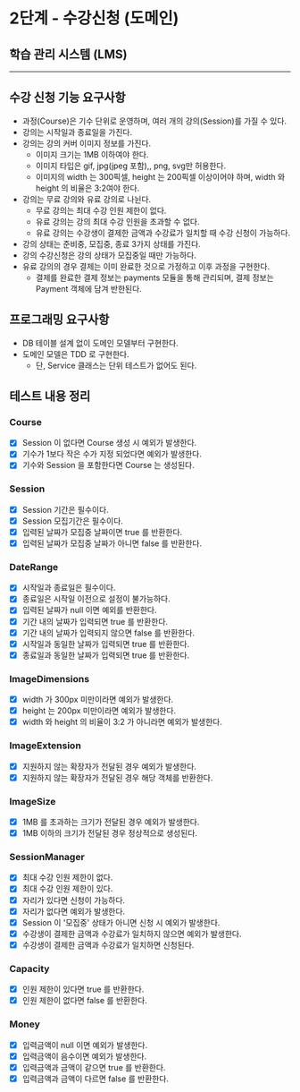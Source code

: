# 2단계 - 수강신청 (도메인)
## 학습 관리 시스템 (LMS)
* * *
## 수강 신청 기능 요구사항
- 과정(Course)은 기수 단위로 운영하며, 여러 개의 강의(Session)를 가질 수 있다.
- 강의는 시작일과 종료일을 가진다.
- 강의는 강의 커버 이미지 정보를 가진다.
  - 이미지 크기는 1MB 이하여야 한다.
  - 이미지 타입은 gif, jpg(jpeg 포함),, png, svg만 허용한다.
  - 이미지의 width 는 300픽셀, height 는 200픽셀 이상이어야 하며, width 와 height 의 비율은 3:2여야 한다.
- 강의는 무료 강의와 유료 강의로 나뉜다.
  - 무료 강의는 최대 수강 인원 제한이 없다.
  - 유료 강의는 강의 최대 수강 인원을 초과할 수 없다.
  - 유료 강의는 수강생이 결제한 금액과 수강료가 일치할 때 수강 신청이 가능하다.
- 강의 상태는 준비중, 모집중, 종료 3가지 상태를 가진다.
- 강의 수강신청은 강의 상태가 모집중일 때만 가능하다.
- 유료 강의의 경우 결제는 이미 완료한 것으로 가정하고 이후 과정을 구현한다.
  - 결제를 완료한 결제 정보는 payments 모듈을 통해 관리되며, 결제 정보는 Payment 객체에 담겨 반한된다.
## 프로그래밍 요구사항
- DB 테이블 설계 없이 도메인 모델부터 구현한다.
- 도메인 모델은 TDD 로 구현한다.
  - 단, Service 클래스는 단위 테스트가 없어도 된다.
## 테스트 내용 정리
### Course
- [x] Session 이 없다면 Course 생성 시 예외가 발생한다.
- [x] 기수가 1보다 작은 수가 지정 되었다면 예외가 발생한다.
- [x] 기수와 Session 을 포함한다면 Course 는 생성된다. 
### Session
- [x] Session 기간은 필수이다.
- [x] Session 모집기간은 필수이다.
- [x] 입력된 날짜가 모집중 날짜이면 true 를 반환한다.
- [x] 입력된 날짜가 모집중 날짜가 아니면 false 를 반환한다.
### DateRange
- [x] 시작일과 종료일은 필수이다.
- [x] 종료일은 시작일 이전으로 설정이 불가능하다.
- [x] 입력된 날짜가 null 이면 예외를 반환한다.
- [x] 기간 내의 날짜가 입력되면 true 를 반환한다.
- [x] 기간 내의 날짜가 입력되지 않으면 false 를 반환한다.
- [x] 시작일과 동일한 날짜가 입력되면 true 를 반환한다.
- [x] 종료일과 동일한 날짜가 입력되면 true 를 반환한다.
### ImageDimensions
- [x] width 가 300px 미만이라면 예외가 발생한다.
- [x] height 는 200px 미만이라면 예외가 발생한다.
- [x] width 와 height 의 비율이 3:2 가 아니라면 예외가 발생한다.
### ImageExtension
- [x] 지원하지 않는 확장자가 전달된 경우 예외가 발생한다.
- [x] 지원하지 않는 확장자가 전달된 경우 해당 객체를 반환한다.
### ImageSize
- [x] 1MB 를 초과하는 크기가 전달된 경우 예외가 발생한다.
- [x] 1MB 이하의 크기가 전달된 경우 정상적으로 생성된다.
### SessionManager
- [x] 최대 수강 인원 제한이 없다.
- [x] 최대 수강 인원 제한이 있다.
- [x] 자리가 있다면 신청이 가능하다.
- [x] 자리가 없다면 예외가 발생한다.
- [x] Session 이 '모집중' 상태가 아니면 신청 시 예외가 발생한다.
- [x] 수강생이 결제한 금액과 수강료가 일치하지 않으면 예외가 발생한다.
- [x] 수강생이 결제한 금액과 수강료가 일치하면 신청된다.
### Capacity
- [x] 인원 제한이 있다면 true 를 반환한다.
- [x] 인원 제한이 없다면 false 를 반환한다.
### Money
- [x] 입력금액이 null 이면 예외가 발생한다.
- [x] 입력금액이 음수이면 예외가 발생한다.
- [x] 입력금액과 금액이 같으면 true 를 반환한다.
- [x] 입력금액과 금액이 다르면 false 를 반환한다.